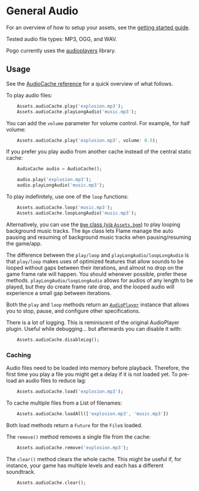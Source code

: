 # General Audio

For an overview of how to setup your assets, see the [getting started guide](/README.md#asset-files).

Tested audio file types: MP3, OGG, and WAV.

Pogo currently uses the [audioplayers](https://github.com/luanpotter/audioplayers) library.

## Usage

See the [AudioCache reference](/doc/caches/audio_cache.md) for a quick overview of what follows.

To play audio files:

```dart
    Assets.audioCache.play('explosion.mp3');
    Assets.audioCache.playLongAudio('music.mp3');
```

You can add the `volume` parameter for volume control.  For example, for half volume: 

```dart
    Assets.audioCache.play('explosion.mp3', volume: 0.5);
```

If you prefer you play audio from another cache instead of the central static cache:

```dart
    AudioCache audio = AudioCache();

    audio.play('explosion.mp3');
    audio.playLongAudio('music.mp3');
```

To play indefinitely, use one of the `loop` functions:

```dart
    Assets.audioCache.loop('music.mp3');
    Assets.audioCache.loopLongAudio('music.mp3');
```

Alternatively, you can use the [`Bgm` class (via `Assets.bgm`)](bgm.md) to play looping background music tracks. The `Bgm` class lets Flame manage the auto pausing and resuming of background music tracks when pausing/resuming the game/app.

The difference between the `play/loop` and `playLongAudio/loopLongAudio` is that `play/loop` makes uses of optimized features that allow sounds to be looped without gaps between their iterations, and almost no drop on the game frame rate will happen. You should whenever possible, prefer these methods. `playLongAudio/loopLongAudio` allows for audios of any length to be played, but they do create frame rate drop, and the looped audio will experience a small gap between iterations.

Both the `play` and `loop` methods return an [`AudioPlayer`](https://pub.dev/documentation/audioplayers/latest/audioplayers/AudioPlayer-class.html) instance that allows you to stop, pause, and configure other specifications.

There is a lot of logging.  This is reminiscent of the original AudioPlayer plugin.  Useful while debugging... but afterwards you can disable it with:

```dart
    Assets.audioCache.disableLog();
```

### Caching

Audio files need to be loaded into memory before playback.  Therefore, the first time you play a file you might get a delay if it is not loaded yet.  To pre-load an audio files to reduce lag:

```dart
    Assets.audioCache.load('explosion.mp3');
```

To cache multiple files from a List of filenames:

```dart
    Assets.audioCache.loadAll(['explosion.mp3', 'music.mp3'])
```

Both load methods return a `Future` for the `File`s loaded.

The `remove()` method removes a single file from the cache:

```dart
    Assets.audioCache.remove('explosion.mp3');
```

The `clear()` method clears the whole cache.  This might be useful if, for instance, your game has multiple levels and each has a different soundtrack.

```dart
    Assets.audioCache.clear();
```
